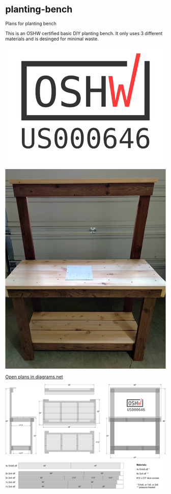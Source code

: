 # planting-bench
Plans for planting bench

This is an OSHW certified basic DIY planting bench.  It only uses 3 different materials and is desinged for minimal waste.

![OSHW US000646](OSHW_mark_US000646.png)

![Finished bench](finished.jpg)

[Open plans in diagrams.net](https://app.diagrams.net/?#Uhttps%3A%2F%2Fgithub.com%2Fgsteiert%2Fplanting-bench%2Fraw%2Fmaster%2Fplans.drawio)

![Planting bench plans](planting-bench.png)
